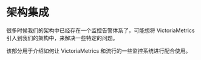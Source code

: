 # 架构集成

很多时候我们的架构中已经存在一个监控告警体系了，可能想将 VictoriaMetrics 引入到我们的架构中，来解决一些特定的问题。

该部分用于介绍如何让 VictoriaMetrics 和流行的一些监控系统进行配合使用。
